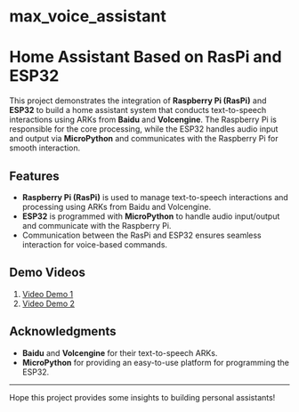# max_voice_assistant
# Home Assistant Based on RasPi and ESP32

This project demonstrates the integration of **Raspberry Pi (RasPi)** and **ESP32** to build a home assistant system that conducts text-to-speech interactions using ARKs from **Baidu** and **Volcengine**. The Raspberry Pi is responsible for the core processing, while the ESP32 handles audio input and output via **MicroPython** and communicates with the Raspberry Pi for smooth interaction.

## Features

- **Raspberry Pi (RasPi)** is used to manage text-to-speech interactions and processing using ARKs from Baidu and Volcengine.
- **ESP32** is programmed with **MicroPython** to handle audio input/output and communicate with the Raspberry Pi.
- Communication between the RasPi and ESP32 ensures seamless interaction for voice-based commands.

## Demo Videos

1. [Video Demo 1](link-to-your-video-demo-1)
2. [Video Demo 2](link-to-your-video-demo-2)

## Acknowledgments

- **Baidu** and **Volcengine** for their text-to-speech ARKs.
- **MicroPython** for providing an easy-to-use platform for programming the ESP32.

---

Hope this project provides some insights to building personal assistants!
